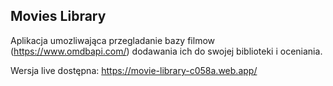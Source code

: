 ## Movies Library

Aplikacja umozliwająca przegladanie bazy filmow (https://www.omdbapi.com/) dodawania ich do swojej biblioteki i oceniania.

Wersja live dostępna: https://movie-library-c058a.web.app/
